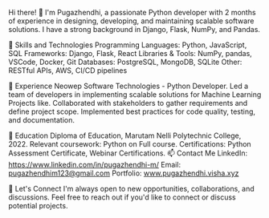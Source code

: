 Hi there! 👋
I'm Pugazhendhi, a passionate Python developer with 2 months of experience in designing, developing, and maintaining scalable software solutions. I have a strong background in  Django, Flask, NumPy, and Pandas.

🚀 Skills and Technologies
Programming Languages: Python, JavaScript, SQL
Frameworks: Django, Flask, React
Libraries & Tools: NumPy, pandas, VSCode, Docker, Git
Databases: PostgreSQL, MongoDB, SQLite
Other: RESTful APIs, AWS, CI/CD pipelines

💼 Experience
Neowep Software Technologies - Python Developer.
Led a team of developers in implementing scalable solutions for Machine Learning Projects like.
Collaborated with stakeholders to gather requirements and define project scope.
Implemented best practices for code quality, testing, and documentation.

🌱 Education
Diploma of Education, Marutam Nelli Polytechnic College, 2022.
Relevant coursework: Python on Full course.
Certifications: Python Assessment Certificate, Webinar Certifications.
📫 Contact Me
LinkedIn: https://www.linkedin.com/in/pugazhendhi-m/
Email: pugazhendhim123@gmail.com
Portfolio: www.pugazhendhi.visha.xyz

🤝 Let's Connect
I'm always open to new opportunities, collaborations, and discussions. Feel free to reach out if you'd like to connect or discuss potential projects.

